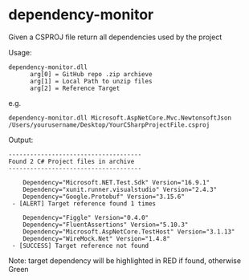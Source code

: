 # dependency-monitor
Given a CSPROJ file return all dependencies used by the project 


Usage:

```
dependency-monitor.dll 
      arg[0] = GitHub repo .zip archieve
      arg[1] = Local Path to unzip files
      arg[2] = Reference Target
```
e.g.

```
dependency-monitor.dll Microsoft.AspNetCore.Mvc.NewtonsoftJson /Users/yourusername/Desktop/YourCSharpProjectFile.csproj
```

Output:

```
-------------------------------------
Found 2 C# Project files in archive
-------------------------------------

    Dependency="Microsoft.NET.Test.Sdk" Version="16.9.1" 
    Dependency="xunit.runner.visualstudio" Version="2.4.3" 
    Dependency="Google.Protobuf" Version="3.15.6" 
 - [ALERT] Target reference found 1 times

    Dependency="Figgle" Version="0.4.0" 
    Dependency="FluentAssertions" Version="5.10.3" 
    Dependency="Microsoft.AspNetCore.TestHost" Version="3.1.13" 
    Dependency="WireMock.Net" Version="1.4.8" 
 - [SUCCESS] Target reference not found

```

Note: target dependency will be highlighted in RED if found, otherwise Green

